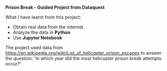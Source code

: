 **Prison Break - Guided Project from Dataquest**

What I have learnt from this project:
- Obtain real data from the internet
- Analyze the data in **Python**
- Use **Jupyter Notebook**

The project used data from https://en.wikipedia.org/wiki/List_of_helicopter_prison_escapes to answer the question:
'In which year did the most helicopter prison break attempts occur?'
